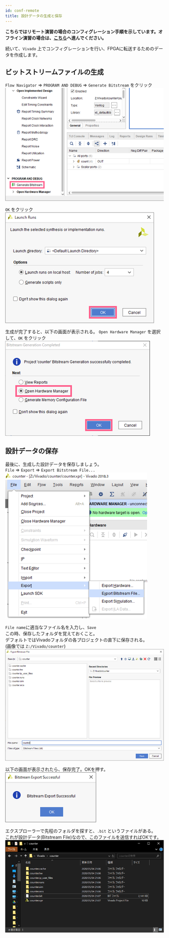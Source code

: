 ```yaml
---
id: conf-remote
title: 設計データの生成と保存
---
```

<div class="alert alert-danger">
<strong>こちらではリモート演習の場合のコンフィグレーション手順を示しています。オフライン演習の場合は、<a href="/adv1a-fpga-tutorial/docs/conf-01">こちら</a>へ進んでください。 </strong><br>
</div>

続いて、`Vivado` 上でコンフィグレーションを行い、FPGAに転送するためのデータを作成します。

## ビットストリームファイルの生成
`Flow Navigator` => `PROGRAM AND DEBUG` => `Generate Bitstream` をクリック
![gen_bitstream](assets/5_conf/5-1_gen_bitstream.png)

`OK` をクリック
![launch_runs](assets/5_conf/5-2_launch_runs.png)

生成が完了すると、以下の画面が表示される。
`Open Hardware Manager` を選択して、`OK` をクリック
![bitstream_gen_conp](assets/5_conf/5-3_bitstream_gen_comp.png)

## 設計データの保存
最後に、生成した設計データを保存しましょう。  
`File` => `Export` => `Export Bitstream File...`
![save_bitstream_file](assets/5_conf/5-r1_save_bitstream_file.PNG)

`File name`に適当なファイル名を入力し、`Save`  
この時、保存したフォルダを覚えておくこと。  
デフォルトではVivadoフォルダの各プロジェクトの直下に保存される。  
(画像では `Z:/Vivado/counter`)
![save_bit_window](assets/5_conf/5-r2_save_bit_window.PNG)

以下の画面が表示されたら、保存完了。OKを押す。
![export_success](assets/5_conf/5-r3_export_success.PNG)

エクスプローラーで先程のフォルダを探すと、`.bit` というファイルがある。  
これが設計データ(Bitstream File)なので、このファイルを送信すればOKです。
![explorer](assets/5_conf/5-r4_explorer.PNG)